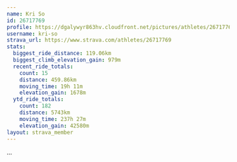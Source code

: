 ```yaml
---
name: Kri So
id: 26717769
profile: https://dgalywyr863hv.cloudfront.net/pictures/athletes/26717769/7761026/13/large.jpg
username: kri-so
strava_url: https://www.strava.com/athletes/26717769
stats:
  biggest_ride_distance: 119.06km
  biggest_climb_elevation_gain: 979m
  recent_ride_totals:
    count: 15
    distance: 459.86km
    moving_time: 19h 11m
    elevation_gain: 1678m
  ytd_ride_totals:
    count: 182
    distance: 5743km
    moving_time: 237h 27m
    elevation_gain: 42580m
layout: strava_member
--- 
```

...
